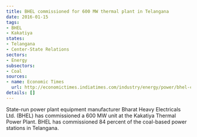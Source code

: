 ```yaml
---
title: BHEL commissioned for 600 MW thermal plant in Telangana
date: 2016-01-15
tags:
- BHEL
- Kakatiya
states:
- Telangana
- Center-State Relations
sectors:
- Energy
subsectors:
- Coal
sources:
- name: Economic Times
  url: http://economictimes.indiatimes.com/industry/energy/power/bhel-commissions-first-600mw-thermal-unit-in-telangana/articleshow/50450525.cms
details: []
---
```


State-run power plant equipment manufacturer Bharat Heavy Electricals Ltd. (BHEL) has commissioned a 600 MW unit at the Kakatiya Thermal Power Plant. BHEL has commissioned 84 percent of the coal-based power stations in Telangana.
